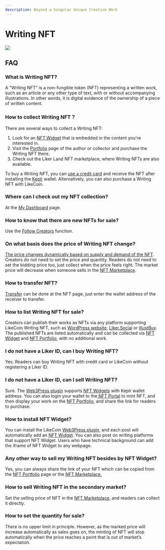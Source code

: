 ```yaml
---
description: Beyond a Singular Unique Creative Work
---
```


# Writing NFT

![](../../.gitbook/assets/likecoin\_ad115\_writingnft\_b-01.jpeg)

## FAQ

### What is Writing NFT?

A "Writing NFT" is a non-fungible token (NFT) representing a written work, such as an article or any other type of text, with or without accompanying illustrations. In other words, it is digital evidence of the ownership of a piece of written content.

### How to collect Writing NFT？

There are several ways to collect a Writing NFT:

1. Look for an [NFT Widget](collect-writing-nft/nft-widget.md) that is embedded in the content you're interested in.
2. Visit the [Portfolio](collect-writing-nft/nft-portfolio.md) page of the author or collector and purchase the Writing NFT there.
3. Check out the Liker Land NFT marketplace, where Writing NFTs are also available.

To buy a Writing NFT, you can [use a credit card](collect-writing-nft/) and receive the NFT after installing the [Keplr](http://localhost:5000/s/-LL4mdaVjNgL6A1--PV0-1995411665/general-guides/trade/buy-likecoin) wallet. Alternatively, you can also purchase a Writing NFT with LikeCoin.

### Where can I check out my NFT collection?

At the [My Dashboard](dashboard.md) page.

### How to know that there are new NFTs for sale?

Use the [Follow Creators](follow-creators.md) function.

### On what basis does the price of Writing NFT change?

[The price changes dynamically based on supply and demand of the NFT](dynamic-pricing.md). Creators do not need to set the price and quantity. Readers do not need to set the bidding price too, just collect when the price feels right. The market price will decrease when someone sells in the [NFT Marketplace](collect-writing-nft/nft-marketplace.md).

### How to transfer NFT?

[Transfer](transfer-writing-nft.md) can be done at the NFT page, just enter the wallet address of the receiver to transfer.

### How to list Writing NFT for sale?

Creators can publish their works as NFTs via any platform supporting LikeCoin Writing NFT, such as [WordPress website](../../user-guide/wordpress.md), [Liker.Social](https://liker.social/) or [illustBuy](https://illustbuy.com/). The published NFTs are listed automatically and can be collected via [NFT Widget](collect-writing-nft/nft-widget.md) and [NFT Portfolio](collect-writing-nft/nft-portfolio.md), with no additional work.

### I do not have a Liker ID, can I buy Writing NFT?

Yes. Readers can buy Writing NFT with credit card or LikeCoin without registering a Liker ID.

### I do not have a Liker ID, can I sell Writing NFT?

Sure. The [Web3Press plugin](../../user-guide/wordpress.md) supports [NFT Widgets](collect-writing-nft/nft-widget.md) with Keplr wallet address. You can also login your wallet to the[ NFT Portal](../../developer/likenft/nft-portal/) to mint NFT, and then display your work on the [NFT Portfolio](collect-writing-nft/nft-portfolio.md), and share the link for readers to purchase.

### How to install NFT Widget?

You can install the LikeCoin [Web3Press plugin](../../user-guide/wordpress.md), and each post will automatically add an [NFT Widget](collect-writing-nft/nft-widget.md). You can also post on writing platforms that support NFT Widget. Users who have technical background can add the iframe of NFT Widget to any webpage.

### Any other way to sell my Writing NFT besides by NFT Widget?

Yes, you can always share the link of your NFT which can be copied from the [NFT Portfolio](collect-writing-nft/nft-portfolio.md) page or the [NFT Marketplace.](collect-writing-nft/nft-marketplace.md)

### How to sell Writing NFT in the secondary market?

Set the selling price of NFT in the [NFT Marketplace](collect-writing-nft/nft-marketplace.md), and readers can collect it directly.

### How to set the quantity for sale?

There is no upper limit in principle. However, as the marked price will increase automatically as sales goes on, the minting of NFT will stop automatically when the price reaches a point that is out of market’s expectation.
